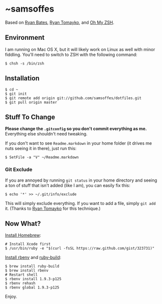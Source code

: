# ~samsoffes

Based on [Ryan Bates](http://github.com/ryanb/dotfiles), [Ryan Tomayko](http://github.com/rtomayko/dotfiles), and [Oh My ZSH](https://github.com/robbyrussell/oh-my-zsh).

## Environment

I am running on Mac OS X, but it will likely work on Linux as well with minor fiddling. You'll need to switch to ZSH with the following command:

    $ chsh -s /bin/zsh

## Installation

    $ cd ~
    $ git init
    $ git remote add origin git://github.com/samsoffes/dotfiles.git
    $ git pull origin master

## Stuff To Change

**Please change the `.gitconfig` so you don't commit everything as me.** Everything else shouldn't need tweaking.

If you don't want to see `Readme.markdown` in your home folder (it drives me nuts seeing it in there), just run this:

    $ SetFile -a "V" ~/Readme.markdown

### Git Exclude

If you are annoyed by running `git status` in your home directory and seeing a ton of stuff that isn't added (like I am), you can easily fix this:

    $ echo '*' >> ~/.git/info/exclude

This will simply exclude everything. If you want to add a file, simply `git add` it. (Thanks to [Ryan Tomayko](http://github.com/rtomayko/dotfiles) for this technique.)

## Now What?

[Install Homebrew](https://github.com/mxcl/homebrew/wiki/installation):

    # Install Xcode first
    $ /usr/bin/ruby -e "$(curl -fsSL https://raw.github.com/gist/323731)"

[Install rbenv](https://github.com/sstephenson/rbenv#section_2) and [ruby-build](https://github.com/sstephenson/ruby-build):

    $ brew install ruby-build
    $ brew install rbenv
    # Restart shell
    $ rbenv install 1.9.3-p125
    $ rbenv rehash
    $ rbenv global 1.9.3-p125

Enjoy.
